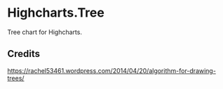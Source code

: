 # Highcharts.Tree
Tree chart for Highcharts.

## Credits
https://rachel53461.wordpress.com/2014/04/20/algorithm-for-drawing-trees/
